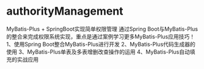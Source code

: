 # authorityManagement
MyBatis-Plus + SpringBoot实现简单权限管理
通过Spring Boot与MyBatis-Plus的整合来完成权限系统实现，重点是通过案例学习更多MyBatis-Plus应用技巧！
1、使用Spring Boot整合MyBatis-Plus进行开发
2、MyBatis-Plus代码生成器的使用
3、MyBatis-Plus单表及多表增删改查操作的运用
4、MyBatis-Plus自动填充的实战应用